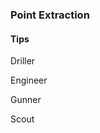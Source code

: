 <h3 id="extraction">Point Extraction</h3>

<Accordion>

#### Tips

<ClassHighlight name="driller">Driller</ClassHighlight>

<ClassHighlight name="engineer">Engineer</ClassHighlight>

<ClassHighlight name="gunner">Gunner</ClassHighlight>

<ClassHighlight name="scout">Scout</ClassHighlight>

</Accordion>
